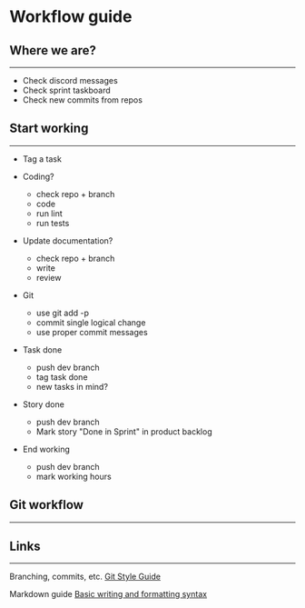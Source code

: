 # Workflow guide

## Where we are?
---
- Check discord messages
- Check sprint taskboard
- Check new commits from repos

## Start working
---
- Tag a task
- Coding?
    - check repo + branch
    - code
    - run lint
    - run tests
- Update documentation?
    - check repo + branch
    - write
    - review
- Git
    - use git add -p
    - commit single logical change
    - use proper commit messages

- Task done
    - push dev branch
    - tag task done
    - new tasks in mind?

- Story done
    - push dev branch
    - Mark story "Done in Sprint" in product backlog

- End working
    - push dev branch
    - mark working hours

## Git workflow
---

## Links
---
Branching, commits, etc. [Git Style Guide](https://github.com/agis/git-style-guide)

Markdown guide [Basic writing and formatting syntax](https://docs.github.com/en/github/writing-on-github/getting-started-with-writing-and-formatting-on-github/basic-writing-and-formatting-syntax)
